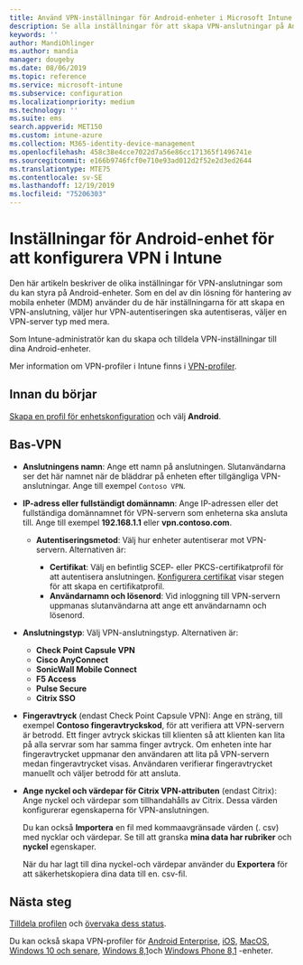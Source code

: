 ```yaml
---
title: Använd VPN-inställningar för Android-enheter i Microsoft Intune – Azure | Microsoft Docs
description: Se alla inställningar för att skapa VPN-anslutningar på Android-enheter i Microsoft Intune. Ange anslutnings namn, IP-adress eller FQDN för VPN-servern, Välj hur användare autentiseras och välj Citrix, SonicWall, Check Point kapsel och Pulse Secure Connection types.
keywords: ''
author: MandiOhlinger
ms.author: mandia
manager: dougeby
ms.date: 08/06/2019
ms.topic: reference
ms.service: microsoft-intune
ms.subservice: configuration
ms.localizationpriority: medium
ms.technology: ''
ms.suite: ems
search.appverid: MET150
ms.custom: intune-azure
ms.collection: M365-identity-device-management
ms.openlocfilehash: 458c38e4cce7022d7a56e86cc171365f1496741e
ms.sourcegitcommit: e166b9746fcf0e710e93ad012d2f52e2d3ed2644
ms.translationtype: MTE75
ms.contentlocale: sv-SE
ms.lasthandoff: 12/19/2019
ms.locfileid: "75206303"
---
```

# <a name="android-device-settings-to-configure-vpn-in-intune"></a>Inställningar för Android-enhet för att konfigurera VPN i Intune



Den här artikeln beskriver de olika inställningar för VPN-anslutningar som du kan styra på Android-enheter. Som en del av din lösning för hantering av mobila enheter (MDM) använder du de här inställningarna för att skapa en VPN-anslutning, väljer hur VPN-autentiseringen ska autentiseras, väljer en VPN-server typ med mera.

Som Intune-administratör kan du skapa och tilldela VPN-inställningar till dina Android-enheter. 

Mer information om VPN-profiler i Intune finns i [VPN-profiler](vpn-settings-configure.md).

## <a name="before-you-begin"></a>Innan du börjar

[Skapa en profil för enhetskonfiguration](vpn-settings-configure.md#create-a-device-profile) och välj **Android**.

## <a name="base-vpn"></a>Bas-VPN

- **Anslutningens namn**: Ange ett namn på anslutningen. Slutanvändarna ser det här namnet när de bläddrar på enheten efter tillgängliga VPN-anslutningar. Ange till exempel `Contoso VPN`.
- **IP-adress eller fullständigt domännamn**: Ange IP-adressen eller det fullständiga domännamnet för VPN-servern som enheterna ska ansluta till. Ange till exempel **192.168.1.1** eller **vpn.contoso.com**.

  - **Autentiseringsmetod**: Välj hur enheter autentiserar mot VPN-servern. Alternativen är:

    - **Certifikat**: Välj en befintlig SCEP- eller PKCS-certifikatprofil för att autentisera anslutningen. [Konfigurera certifikat](../protect/certificates-configure.md) visar stegen för att skapa en certifikatprofil.
    - **Användarnamn och lösenord**: Vid inloggning till VPN-servern uppmanas slutanvändarna att ange ett användarnamn och lösenord.

- **Anslutningstyp**: Välj VPN-anslutningstyp. Alternativen är:

  - **Check Point Capsule VPN**
  - **Cisco AnyConnect**
  - **SonicWall Mobile Connect**
  - **F5 Access**
  - **Pulse Secure**
  - **Citrix SSO**

- **Fingeravtryck** (endast Check Point Capsule VPN): Ange en sträng, till exempel **Contoso fingeravtryckskod**, för att verifiera att VPN-servern är betrodd. Ett finger avtryck skickas till klienten så att klienten kan lita på alla servrar som har samma finger avtryck. Om enheten inte har fingeravtrycket uppmanar den användaren att lita på VPN-servern medan fingeravtrycket visas. Användaren verifierar fingeravtrycket manuellt och väljer betrodd för att ansluta.
- **Ange nyckel och värdepar för Citrix VPN-attributen** (endast Citrix): Ange nyckel och värdepar som tillhandahålls av Citrix. Dessa värden konfigurerar egenskaperna för VPN-anslutningen. 

  Du kan också **Importera** en fil med kommaavgränsade värden (. csv) med nycklar och värdepar. Se till att granska **mina data har rubriker** och **nyckel** egenskaper.

  När du har lagt till dina nyckel-och värdepar använder du **Exportera** för att säkerhetskopiera dina data till en. csv-fil.

## <a name="next-steps"></a>Nästa steg

[Tilldela profilen](device-profile-assign.md) och [övervaka dess status](device-profile-monitor.md).

Du kan också skapa VPN-profiler för [Android Enterprise](vpn-settings-android-enterprise.md), [iOS](vpn-settings-ios.md), [MacOS](vpn-settings-macos.md), [Windows 10 och senare](vpn-settings-windows-10.md), [Windows 8,1](vpn-settings-windows-8-1.md)och [Windows Phone 8,1](vpn-settings-windows-phone-8-1.md) -enheter.
